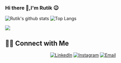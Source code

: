 ### Hi there 👋,I'm Rutik 😉

![Rutik's github stats](https://github-readme-stats.vercel.app/api?username=rutikpatel&theme=tokyonight&show_icons=true&hide=["issues"])
![Top Langs](https://github-readme-stats.vercel.app/api/top-langs/?username=rutikpatel&theme=tokyonight&layout=compact)

![](https://komarev.com/ghpvc/?username=rutikpatel)


<h2> 🤝🏻 Connect with Me </h2>

<p align="center">
<a href="https://www.linkedin.com/in/rutik-patel/"><img alt="LinkedIn" src="https://img.shields.io/badge/LinkedIn-Piyush%20Agarwal-blue?style=flat-square&logo=linkedin"></a>
<a href="https://www.instagram.com/rutikk.patel/"><img alt="Instagram" src="https://img.shields.io/badge/Instagram-piyush.vo-blue?style=flat-square&logo=instagram"></a>
<a href="mailto:rutikpatel3660@gmail.com"><img alt="Email" src="https://img.shields.io/badge/Email-piyushagarwalvo@gmail.com-blue?style=flat-square&logo=gmail"></a>
</p>
